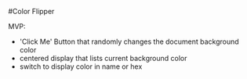 #Color Flipper

MVP:
- 'Click Me' Button that randomly changes the document background color
- centered display that lists current background color
- switch to display color in name or hex

